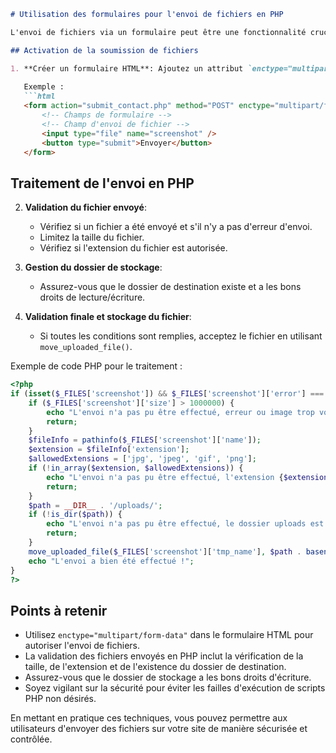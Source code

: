 ```markdown
# Utilisation des formulaires pour l'envoi de fichiers en PHP

L'envoi de fichiers via un formulaire peut être une fonctionnalité cruciale pour permettre aux utilisateurs de partager des captures d'écran ou d'autres documents sur votre site. Voici comment le faire en PHP :

## Activation de la soumission de fichiers

1. **Créer un formulaire HTML**: Ajoutez un attribut `enctype="multipart/form-data"` à la balise `<form>` pour autoriser l'envoi de fichiers.
   
   Exemple :
   ```html
   <form action="submit_contact.php" method="POST" enctype="multipart/form-data">
       <!-- Champs de formulaire -->
       <!-- Champ d'envoi de fichier -->
       <input type="file" name="screenshot" />
       <button type="submit">Envoyer</button>
   </form>
   ```

## Traitement de l'envoi en PHP

2. **Validation du fichier envoyé**:
   - Vérifiez si un fichier a été envoyé et s'il n'y a pas d'erreur d'envoi.
   - Limitez la taille du fichier.
   - Vérifiez si l'extension du fichier est autorisée.

3. **Gestion du dossier de stockage**:
   - Assurez-vous que le dossier de destination existe et a les bons droits de lecture/écriture.

4. **Validation finale et stockage du fichier**:
   - Si toutes les conditions sont remplies, acceptez le fichier en utilisant `move_uploaded_file()`.

Exemple de code PHP pour le traitement :
```php
<?php
if (isset($_FILES['screenshot']) && $_FILES['screenshot']['error'] === 0) {
    if ($_FILES['screenshot']['size'] > 1000000) {
        echo "L'envoi n'a pas pu être effectué, erreur ou image trop volumineuse";
        return;
    }
    $fileInfo = pathinfo($_FILES['screenshot']['name']);
    $extension = $fileInfo['extension'];
    $allowedExtensions = ['jpg', 'jpeg', 'gif', 'png'];
    if (!in_array($extension, $allowedExtensions)) {
        echo "L'envoi n'a pas pu être effectué, l'extension {$extension} n'est pas autorisée";
        return;
    }
    $path = __DIR__ . '/uploads/';
    if (!is_dir($path)) {
        echo "L'envoi n'a pas pu être effectué, le dossier uploads est manquant";
        return;
    }
    move_uploaded_file($_FILES['screenshot']['tmp_name'], $path . basename($_FILES['screenshot']['name']));
    echo "L'envoi a bien été effectué !";
}
?>
```

## Points à retenir

- Utilisez `enctype="multipart/form-data"` dans le formulaire HTML pour autoriser l'envoi de fichiers.
- La validation des fichiers envoyés en PHP inclut la vérification de la taille, de l'extension et de l'existence du dossier de destination.
- Assurez-vous que le dossier de stockage a les bons droits d'écriture.
- Soyez vigilant sur la sécurité pour éviter les failles d'exécution de scripts PHP non désirés.

En mettant en pratique ces techniques, vous pouvez permettre aux utilisateurs d'envoyer des fichiers sur votre site de manière sécurisée et contrôlée.
```
